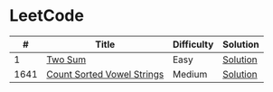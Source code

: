 # LeetCode

\# | Title | Difficulty | Solution
---|---|---|---
1 | [Two Sum](https://leetcode.com/problems/two-sum/) | Easy | [Solution](Solutions/1.%20Two%20Sum)
1641 | [Count Sorted Vowel Strings](https://leetcode.com/problems/count-sorted-vowel-strings/) | Medium | [Solution](Solutions/1641.%20Count%20Sorted%20Vowel%20Strings)



